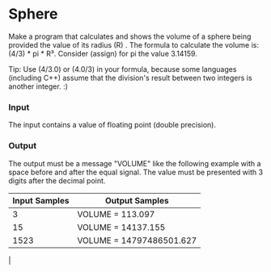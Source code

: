 # Sphere

Make a program that calculates and shows the volume of a sphere being provided the value of its radius (R) . The formula to calculate the volume is: (4/3) * pi * R³. Consider (assign) for pi the value 3.14159.

Tip: Use (4/3.0) or (4.0/3) in your formula, because some languages (including C++) assume that the division's result between two integers is another integer. :)

### Input
The input contains a value of floating point (double precision).

### Output
The output must be a message "VOLUME" like the following example with a space before and after the equal signal. The value must be presented with 3 digits after the decimal point.

| Input Samples | Output Samples |
| ------ | ------|
| 3| VOLUME = 113.097 |
| 15 | VOLUME = 14137.155 |
| 1523 | VOLUME = 14797486501.627 |
|